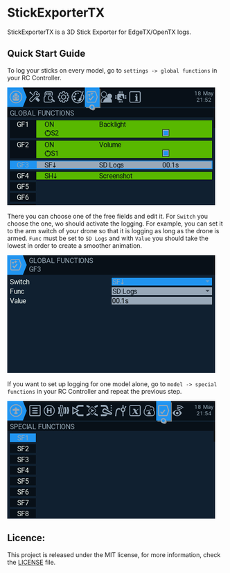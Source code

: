 # StickExporterTX

StickExporterTX is a 3D Stick Exporter for EdgeTX/OpenTX logs.

## Quick Start Guide

To log your sticks on every model, go to `settings -> global functions` in your RC Controller.

![global-functions](readme/pictures/global-functions.bmp)

There you can choose one of the free fields and edit it.
For `Switch` you choose the one, wo should activate the logging. For example, you can set it to the arm switch of your drone so that it is logging as long as the drone is armed.
`Func` must be set to `SD Logs` and with `Value` you should take the lowest in order to create a smoother animation.

![function-edit](readme/pictures/function-edit.bmp)

If you want to set up logging for one model alone, go to `model -> special functions` in your RC Controller and repeat the previous step.

![special-functions](readme/pictures/special-functions.bmp)

## Licence:

This project is released under the MIT license, for more information, check the [LICENSE](LICENSE.md) file.